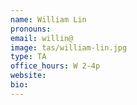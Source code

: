 ```yaml
---
name: William Lin
pronouns: 
email: willin@
image: tas/william-lin.jpg
type: TA
office_hours: W 2-4p
website: 
bio: 
---
```

